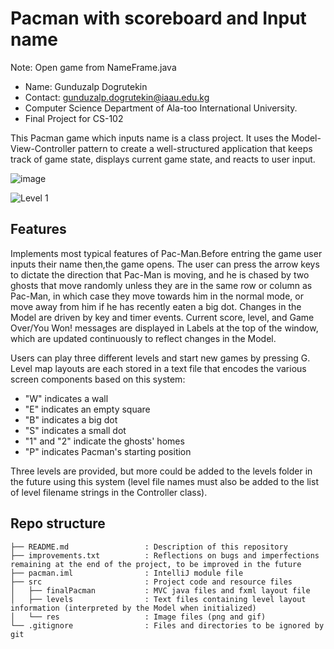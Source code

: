# Pacman with scoreboard and Input name
Note: Open game from NameFrame.java
- Name: Gunduzalp Dogrutekin
- Contact: gunduzalp.dogrutekin@iaau.edu.kg
- Computer Science Department of Ala-too International University.
- Final Project for CS-102

This Pacman game which inputs name is a class project. It uses the Model-View-Controller pattern to create a well-structured application that keeps track of game state, displays current game state, and reacts to user input.

![image](https://user-images.githubusercontent.com/65071516/82661258-7e15e380-9c4d-11ea-89bc-8ff833accfc1.png)


![Level 1](level1screen.png)

## Features
Implements most typical features of Pac-Man.Before entring the game user inputs their name then,the game opens. The user can press the arrow keys to dictate the direction that Pac-Man is moving, and he is chased by two ghosts that move randomly unless they are in the same row or column as Pac-Man, in which case they move towards him in the normal mode, or move away from him if he has recently eaten a big dot. Changes in the Model are driven by key and timer events. Current score, level, and Game Over/You Won! messages are displayed in Labels at the top of the window, which are updated continuously to reflect changes in the Model.

Users can play three different levels and start new games by pressing G. Level map layouts are each stored in a text file that encodes the various screen components based on this system:
- "W" indicates a wall
- "E" indicates an empty square
- "B" indicates a big dot
- "S" indicates a small dot
- "1" and "2" indicate the ghosts' homes
- "P" indicates Pacman's starting position

Three levels are provided, but more could be added to the levels folder in the future using this system (level file names must also be added to the list of level filename strings in the Controller class).

## Repo structure
```
├── README.md                 : Description of this repository
├── improvements.txt          : Reflections on bugs and imperfections remaining at the end of the project, to be improved in the future
├── pacman.iml                : IntelliJ module file
├── src                       : Project code and resource files
│   ├── finalPacman           : MVC java files and fxml layout file
│   ├── levels                : Text files containing level layout information (interpreted by the Model when initialized)
│   └── res                   : Image files (png and gif)
└── .gitignore                : Files and directories to be ignored by git

